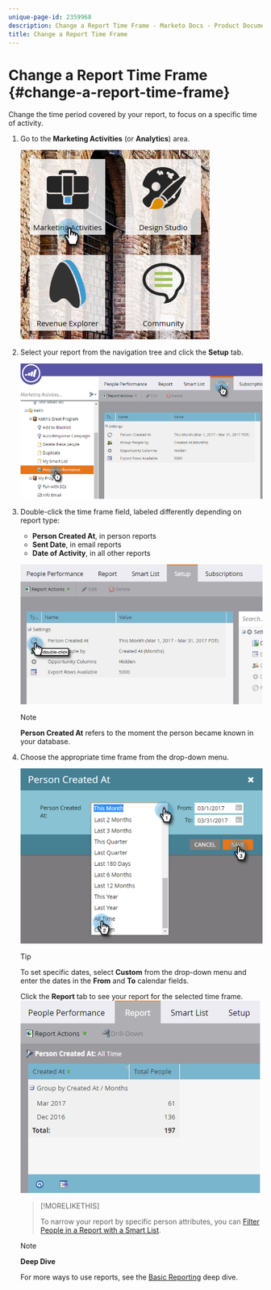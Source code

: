 ```yaml
---
unique-page-id: 2359968
description: Change a Report Time Frame - Marketo Docs - Product Documentation
title: Change a Report Time Frame
---
```


# Change a Report Time Frame {#change-a-report-time-frame}

Change the time period covered by your report, to focus on a specific time of activity.

1. Go to the **Marketing Activities** (or **Analytics**) area.

   ![](assets/image2017-3-27-9-3a15-3a9.png)

1. Select your report from the navigation tree and click the **Setup** tab.

   ![](assets/image2017-3-27-9-3a57-3a56.png)

1. Double-click the time frame field, labeled differently depending on report type:

    * **Person Created At**, in person reports
    * **Sent Date**, in email reports
    * **Date of Activity**, in all other reports

   ![](assets/image2017-3-27-9-3a58-3a23.png)

   >[!NOTE]
   >
   >**Person Created At** refers to the moment the person became known in your database.

1. Choose the appropriate time frame from the drop-down menu.

   ![](assets/image2017-3-27-9-3a58-3a40.png)

   >[!TIP]
   >
   >To set specific dates, select **Custom** from the drop-down menu and enter the dates in the **From** and **To** calendar fields.

   Click the **Report** tab to see your report for the selected time frame.  
   ![](assets/image2017-3-27-9-3a59-3a1.png)

   >[!MORELIKETHIS]
   >
   >
   >
   >To narrow your report by specific person attributes, you can [Filter People in a Report with a Smart List](filter-people-in-a-report-with-a-smart-list.md).

   >[!NOTE]
   >
   >**Deep Dive**
   >
   >
   >For more ways to use reports, see the [Basic Reporting](http://docs.marketo.com/display/docs/basic+reporting) deep dive.

